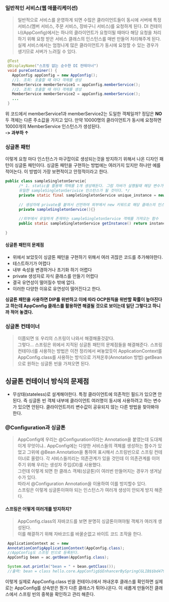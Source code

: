 ### 일반적인 서비스(웹 애플리케이션)
      
> 일반적으로 서비스를 운영하게 되면 수많은 클라이언트들이 동시에 서버에 특정 서비스(멤버 서비스, 주문 서비스, 장바구니 서비스)를 요청하게 된다. 
DI 컨테이너(AppConfig)에서는 하나의 클라이언트가 요청이될 때마다 해당 요청을 처리하기 위해 요청 받은 서비스 클래스의 인스턴스를 매번
만들어 처리해주게 된다.
실제 서비스에서는 엄청나게 많은 클라이언트가 동시에 요청할 수 있는 경우가 생기므로 서버가 느려질 수 있다.  

```java
 @Test
 @DisplayName("스프링 없는 순수한 DI 컨테이너")
 void pureContainer() {
   AppConfig appConfig = new AppConfig();
   //1. 조회: 호출할 때 마다 객체를 생성
   MemberService memberService1 = appConfig.memberService();
   //2. 조회: 호출할 때 마다 객체를 생성
   MemberService memberService2 = appConfig.memberService();
   ...
 }
```
위 코드에서 memberService1과 memberService2는 도일한 객체일까?
정답은 **NO**  
두 객체는 다른 주소값을 가지고 있다. 만약 10000명의 클라이언트가 동시에 요청하면 10000개의 MemberService 인스턴스가 생성된다.  
**-> 과부하 ↑**

### 싱글톤 패턴 

이렇게 요청 마다 인스턴스가 마구잡이로 생성되는것을 방지하기 위해서 나온 디자인 패턴이 싱글톤 패턴이다.
싱글톤 패턴을 구현하는 방법에는 여러가지 있지만 하나만 예를 적어논다. 이 방법이 가장 보편적이고 안정적이라고 한다.
```java
public class sampleSingletonServcie{
      /* 1. static을 활용해 객체를 1개 생성해둔다. 그럼 자바가 실행될때 해당 변수가 초기화 될텐데 이때 대입된 인스턴스가
      유일한 sampleSingletonSerivice 인스턴스가 될 것이다. */
      private static final sampleSingletonService unique_instance = new sampleSingletonService();
      
      // 생성자에 private를 붙여서 선언하여 외부에서 new 키워드로 해당 클래스의 인스턴스를 만들수 없게 만든다.
      private sampleSingletonService(){}
      
      //외부에서 유일하게 존재하는 sampleSingletonService 객체를 가져오는 함수
      public static sampleSingletonService getInstance() return instance;
    
}
```

#### 싱글톤 패턴의 문제점
- 위에서 보았듯이 싱글톤 패턴을 구현하기 위해서 여러 귀찮은 코드를 추가해야한다.
- 테스트하기가 어렵다
- 내부 속성을 변경하거나 초기화 하기 어렵다
- private 생성자로 자식 클래스를 만들기 어렵다
- 결국 유연성이 떨어질수 밖에 없다.
- 이러한 다양한 이유로 유연성이 떨어진다고 한다.  

**싱글톤 패턴을 사용하면 DIP를 위반하고 이에 따라 OCP원칙을 위반할 확률이 높아진다고 하는데 AppConfig 클래스를 활용하면
해결될 것으로 보이는데 일단 그렇다고 하니까 적어 놓겠다.**


### 싱글톤 컨테이너
> 이쯤되면 또 우리의 스프링이 나와서 해결해줄것같다.  
그렇다... 스프링은 위에서 지적된 싱글톤 패턴의 문제점들을 해결해준다.
스프링 컨테이너를 사용하는 방법은 이전 정리에서 써놓았듯이 ApplicationContext를 AppConfig.class를 사용하는 방식으로
가져온후(Annotation 방법) getBean으로 원하는 싱글톤 빈을 가져오면 된다.

## 싱글톤 컨테이너 방식의 문제점
- 무상태(stateless)로 설계해야한다.
특정 클라이언트에 의존적인 필드가 있으면 안된다.
즉 싱글톤 빈 객체 내부에 클라이언트 여러명이 동시에 사용하려고 하는 변수가 있으면 안된다.
클라이언트끼리 변수값이 공유되지 않는 다른 방법을 찾아봐야 한다. 


### @Configuration과 싱글톤
> AppConfig에 우리는 @Configuration이라는 Annotation을 붙였는데 도대체 이게 무엇이냐..
AppConfig에는 다양한 서비스들의 객체를 생성하는 함수가 있었고 그위에 @Bean Annotation을 통하여 표시해서 스프링빈으로 
스프링 컨테이너로 올렸다.
각 서비스들끼리는 의존관계가 있을 것인데 이 의존관계를 이어주기 위해 우리는 생성자 주입(DI)를 사용했다.  
그런데 이렇게 되면 한 클래스 객체(싱글톤)이 여러번 만들어지는 경우가 생겨날수가 있다.  
따라서 @Configuration Annotation을 이용하여 이를 방지할수 있다.  
스프링은 이렇게 싱글톤이여야 되는 인스턴스가 여러개 생성이 안되게 방지 해준다.  

#### 스프링은 어떻게 여러개를 방지하지?
> AppConfig.class의 자바코드를 보면 분명히 싱글톤이여야될 객체가 여러개 생성된다.  
이를 해결하기 위해 자바코드를 바꿀순없고 바이트 코드 조작을 한다.  
```java
 ApplicationContext ac = new
 AnnotationConfigApplicationContext(AppConfig.class);
 //AppConfig도 스프링 빈으로 등록된다.
 AppConfig bean = ac.getBean(AppConfig.class);

 System.out.println("bean = " + bean.getClass());
 //출력: bean = class hello.core.AppConfig$$EnhancerBySpringCGLIB$$bd479d70
``` 
이렇게 실제로 AppConfig.class 빈을  컨테이너에서 꺼내온후 클래스를 확인하면 실제로는 AppConfig를 상속받은 뭔가 다른 클래스가 튀어나온다.  이 새롭게 만들어진 클래스에서 스프링 빈의 중복을 확인하고 관리 해준다.

